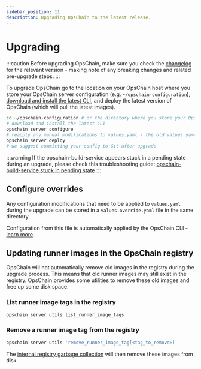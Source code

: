 ```yaml
---
sidebar_position: 11
description: Upgrading OpsChain to the latest release.
---
```


# Upgrading

:::caution
Before upgrading OpsChain, make sure you check the [changelog](/docs/changelog.md) for the relevant version - making note of any breaking changes and related pre-upgrade steps.
:::

To upgrade OpsChain go to the location on your OpsChain host where you store your OpsChain server configuration (e.g. `~/opschain-configuration`), [download and install the latest CLI](/docs/reference/cli.md#installation), and deploy the latest version of OpsChain (which will pull the latest images).

```bash
cd ~/opschain-configuration # or the directory where you store your OpsChain server configuration
# download and install the latest CLI
opschain server configure
# reapply any manual modifications to values.yaml - the old values.yaml will be stored as a backup by the configure script, alternatively a values.override.yaml file could be used
opschain server deploy
# we suggest committing your config to Git after upgrade
```

:::warning
If the opschain-build-service appears stuck in a pending state during an upgrade, please check this troubleshooting guide: [opschain-build-service stuck in pending state](/docs/troubleshooting.md#opschain-build-service-pod-stuck-in-pending-state-during-an-upgrade)
:::

## Configure overrides

Any configuration modifications that need to be applied to `values.yaml` during the upgrade can be stored in a `values.override.yaml` file in the same directory.

Configuration from this file is automatically applied by the OpsChain CLI - [learn more](/docs/reference/cli.md#configuration-overrides).

## Updating runner images in the OpsChain registry

OpsChain will not automatically remove old images in the registry during the upgrade process. This means that old runner images may still exist in the registry. OpsChain provides some utilities to remove these old images and free up some disk space.

### List runner image tags in the registry

```bash
opschain server utils list_runner_image_tags
```

### Remove a runner image tag from the registry

```bash
opschain server utils 'remove_runner_image_tag[<tag_to_remove>]'
```

The [internal registry garbage collection](/docs/operations/maintenance/container-image-cleanup.md#internal-registry-garbage-collection) will then remove these images from disk.
